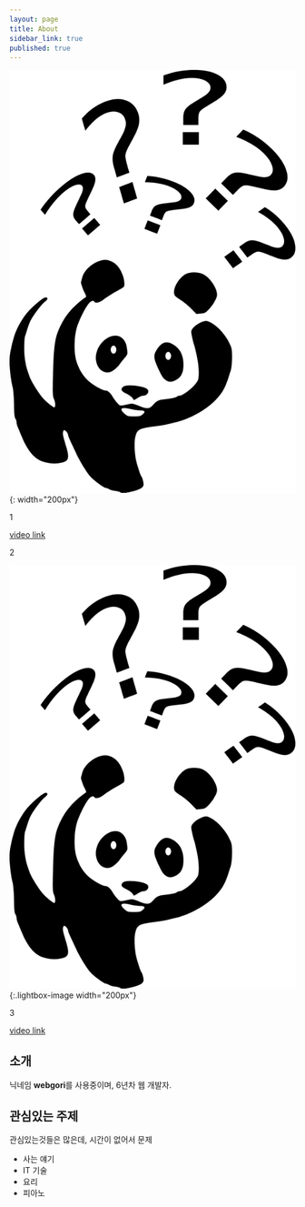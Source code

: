 ```yaml
---
layout: page
title: About
sidebar_link: true
published: true
---
```


![](/assets/images/Question-mark-question-clipart.png){: width="200px"}

1

[video link](/assets/images/Question-mark-question-clipart.png)

2

![](/assets/images/Question-mark-question-clipart.png){:.lightbox-image width="200px"}

3

[video link](https://youtu.be/iWowJBRMtpc?t=90s)

## 소개

닉네임 **webgori**를 사용중이며, 6년차 웹 개발자.


## 관심있는 주제

관심있는것들은 많은데, 시간이 없어서 문제

* 사는 얘기
* IT 기술
* 요리
* 피아노
